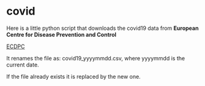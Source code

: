 # covid

Here is a little python script that downloads the covid19 data from **European Centre for Disease Prevention and Control**

[ECDPC](https://www.ecdc.europa.eu/en/publications-data/download-todays-data-geographic-distribution-covid-19-cases-worldwide)

It renames the file as: covid19_yyyymmdd.csv, where yyyymmdd is the current date.

If the file already exists it is replaced by the new one.
